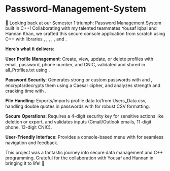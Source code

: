 # Password-Management-System
🔐 Looking back at our Semester 1 triumph: Password Management System built in C++!
Collaborating with my talented teammates Yousaf Iqbal and Hannan Khan, we crafted this secure console application from scratch using C++ with libraries <iostream>, <fstream>, <string>, <cmath>, <cstdlib>, and <ctime>.

𝐇𝐞𝐫𝐞’𝐬 𝐰𝐡𝐚𝐭 𝐢𝐭 𝐝𝐞𝐥𝐢𝐯𝐞𝐫𝐬:

𝐔𝐬𝐞𝐫 𝐏𝐫𝐨𝐟𝐢𝐥𝐞 𝐌𝐚𝐧𝐚𝐠𝐞𝐦𝐞𝐧𝐭: Create, view, update, or delete profiles with email, password, phone number, and CNIC, validated and stored in all_Profiles.txt using <fstream>.

𝐏𝐚𝐬𝐬𝐰𝐨𝐫𝐝 𝐒𝐞𝐜𝐮𝐫𝐢𝐭𝐲: Generates strong or custom passwords with <cstdlib> and <ctime>, encrypts/decrypts them using a Caesar cipher, and analyzes strength and cracking time with <cmath>.

𝐅𝐢𝐥𝐞 𝐇𝐚𝐧𝐝𝐥𝐢𝐧𝐠: Exports/imports profile data to/from Users_Data.csv, handling double quotes in passwords with <string> for robust CSV formatting.

𝐒𝐞𝐜𝐮𝐫𝐞 𝐎𝐩𝐞𝐫𝐚𝐭𝐢𝐨𝐧𝐬: Requires a 4-digit security key for sensitive actions like deletion or export, and validates inputs (Gmail/Outlook emails, 11-digit phone, 13-digit CNIC).

𝐔𝐬𝐞𝐫-𝐅𝐫𝐢𝐞𝐧𝐝𝐥𝐲 𝐈𝐧𝐭𝐞𝐫𝐟𝐚𝐜𝐞: Provides a console-based menu with <iostream> for seamless navigation and feedback.

This project was a fantastic journey into secure data management and C++ programming.
Grateful for the collaboration with Yousaf and Hannan in bringing it to life! 🚀
